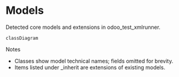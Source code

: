 # Models

Detected core models and extensions in odoo_test_xmlrunner.

```mermaid
classDiagram
```

Notes
- Classes show model technical names; fields omitted for brevity.
- Items listed under _inherit are extensions of existing models.
